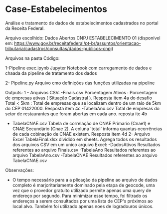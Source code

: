 # Case-Estabelecimentos

Análise e tratamento de dados de estabelecimentos cadastrados no portal da Receita Federal.

Arquivo escolhido: Dados Abertos CNPJ ESTABELECIMENTO 01 (disponível em: https://www.gov.br/receitafederal/pt-br/assuntos/orientacao-tributaria/cadastros/consultas/dados-publicos-cnpj)

Arquivos na pasta Código:

1-Pipeline exec.ipynb
  Jupyter Notebook com carregamento de dados e chaada da pipeline de tratamento dos dados
  
2- Pipeline.py
  Arquivo cmo definições das funções utilizadas na pipeline
  
Outputs:
 1 - Arquivos CSV:
    -Finais.csv
      Porcentagem Ativos : Porcentagem de empresas ativas ( Situação Cadastral ). Resposta item 4a do desafio
      Total < 5km : Total de empresas que se localizam dentro de um raio de 5km do CEP 01422000. Resposta item 4c
    -TabelaAno.csv
      Total de empresas do setor de restaurantes que foram abertas em cada ano. reposta ite 4b
   - TabelaCNAE.csv
      Tabela de correlação de CNAE Primario (Cnae1) e CNAE Secundário (Cnae 2). A coluna 'total' informa quantas ocorrências de cada cobinação de CNAE existem. Resposta item 4d
2- Arquivo Excel TabelaFinal.xlsx dividido em sheets. Agrega todos os resultados dos arquivos CSV em um unico arquivo Excel:
    -DadosAtivos
      Resultados referentes ao arquivo Finais.csv
     -TabelaAno
      Resultados referentes ao arquivo TabelaAno.csv
     -TabelaCNAE
      Resultados referentes ao arquivo TabelaCNAE.csv
   
   
 Observações:
  - O tempo necessário para a a plicação da pipeline ao arquivo de dados completo é marjoritariamente dominado pela etapa de geocode, uma vez que o provedor gratuito utilizado permite apenas uma query de endereço por segundo. Para minimizar esse tempo, foi filtrado os endereços a serem consultados por uma lista de CEP's próximos ao local alvo. Também foi utilizado apenas noes de logradouros únicos.
    
